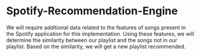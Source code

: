 # Spotify-Recommendation-Engine

We will require additional data related to the features of songs present in the Spotify application for this implementation. Using these features, we will determine the similarity between our playlist and the songs not in our playlist. Based on the similarity, we will get a new playlist recommended.
